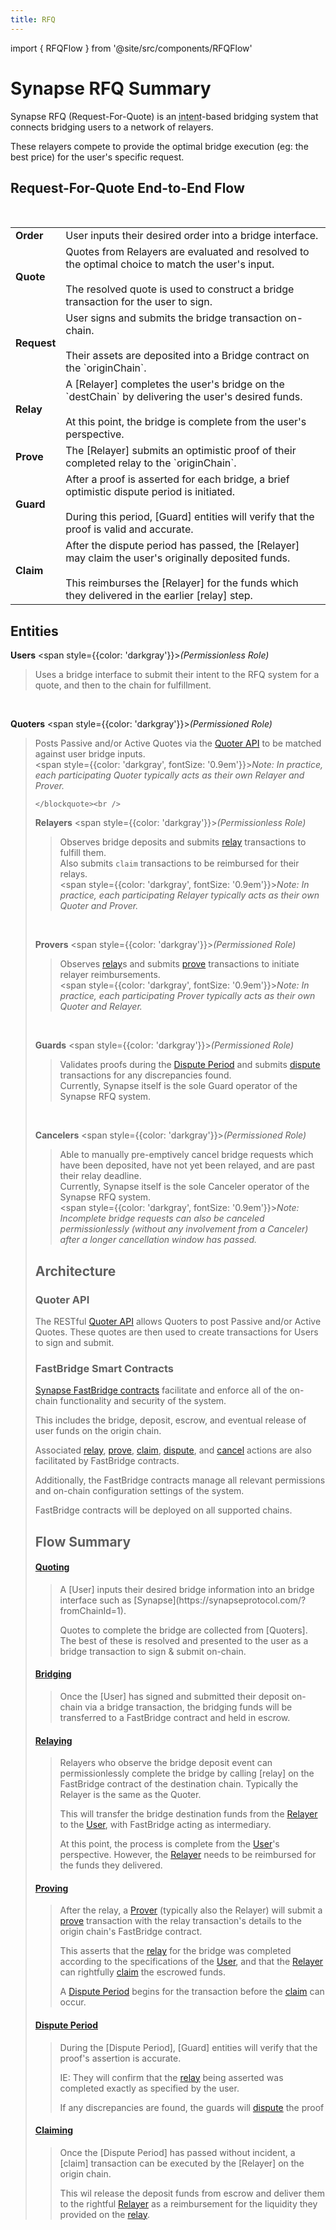 ```yaml
---
title: RFQ
---
```


import { RFQFlow } from '@site/src/components/RFQFlow'

<!-- Reference Links -->
[relay]: https://rfq-contracts.synapseprotocol.com/contracts/interfaces/IFastBridgeV2.sol/interface.IFastBridgeV2.html#relayv2
[prove]: https://rfq-contracts.synapseprotocol.com/contracts/interfaces/IFastBridgeV2.sol/interface.IFastBridgeV2.html#provev2
[dispute]: https://rfq-contracts.synapseprotocol.com/contracts/interfaces/IFastBridge.sol/interface.IFastBridge.html#dispute
[claim]: https://rfq-contracts.synapseprotocol.com/contracts/interfaces/IFastBridgeV2.sol/interface.IFastBridgeV2.html#claimv2
[cancel]: https://rfq-contracts.synapseprotocol.com/contracts/interfaces/IFastBridgeV2.sol/interface.IFastBridgeV2.html#cancelv2
[proof]: https://rfq-contracts.synapseprotocol.com/contracts/interfaces/IFastBridgeV2.sol/interface.IFastBridgeV2.html#bridgetxdetails
[BridgeRequested]: https://rfq-contracts.synapseprotocol.com/contracts/interfaces/IFastBridge.sol/interface.IFastBridge.html#bridgerequested
[BridgeTransactionV2]: https://rfq-contracts.synapseprotocol.com/contracts/interfaces/IFastBridgeV2.sol/interface.IFastBridgeV2.html#bridgetransactionv2
[BridgeRelayed]: https://rfq-contracts.synapseprotocol.com/contracts/interfaces/IFastBridge.sol/interface.IFastBridge.html#bridgerelayed
[BridgeProofProvided]: https://rfq-contracts.synapseprotocol.com/contracts/interfaces/IFastBridge.sol/interface.IFastBridge.html#bridgeproofprovided
[Cancel Delay]: https://rfq-contracts.synapseprotocol.com/contracts/FastBridge.sol/contract.FastBridge.html#refund_delay
[Multicall]: https://rfq-contracts.synapseprotocol.com/contracts/interfaces/IMulticallTarget.sol/interface.IMulticallTarget.html

[Quoter API]: /docs/RFQ/Quoting/Quoter%20API/
[Dispute Period]: /docs/RFQ/Security/#dispute-period
[Quoting]: /docs/RFQ/Quoting
[Bridging]: /docs/RFQ/Bridging
[Relaying]: /docs/RFQ/Relaying
[Proving]: /docs/RFQ/Proving
[Claiming]: /docs/RFQ/Claiming
[Canceling]: /docs/RFQ/Canceling
[Security]: /docs/RFQ/Security
[Exclusivity]: /docs/RFQ/Exclusivity

[User]: /docs/RFQ/#entities
[Quoter]: /docs/RFQ/#entities
[Prover]: /docs/RFQ/#entities
[Relayer]: /docs/RFQ/#entities
[Guard]: /docs/RFQ/#entities
[Canceler]: /docs/RFQ/#entities

# Synapse RFQ Summary

Synapse RFQ (Request-For-Quote) is an <abbr title="'Intent' refers to a user authorizing specific actions that they want to achieve, typically in very simple terms, such as a bridge or swap. Actual execution of the actions is then performed on the user's behalf by third parties known as solvers/relayers.">intent</abbr>-based bridging system that connects bridging users to a network of relayers.

These relayers compete to provide the optimal bridge execution (eg: the best price) for the user's specific request.

<h2 style={{ textAlign: 'center' }}>Request-For-Quote End-to-End Flow</h2>
<figure>
    <RFQFlow />
</figure>
<br />
<div style={{ display: 'flex', justifyContent: 'center' }}>
  <table>
    <tbody>
      <tr>
        <td><strong>Order</strong></td>
        <td>User inputs their desired order into a bridge interface.</td>
      </tr>
      <tr>
        <td><strong>Quote</strong></td>
        <td>Quotes from Relayers are evaluated and resolved to the optimal choice to match the user's input.
        <br/><br/>The resolved quote is used to construct a bridge transaction for the user to sign.</td>
      </tr>
      <tr>
        <td><strong>Request</strong></td>
        <td>User signs and submits the bridge transaction on-chain.
        <br/><br/>Their assets are deposited into a Bridge contract on the `originChain`.</td>
      </tr>
      <tr>
        <td><strong>Relay</strong></td>
        <td>A [Relayer] completes the user's bridge on the `destChain` by delivering the user's desired funds.
        <br/><br/>At this point, the bridge is complete from the user's perspective.</td>
      </tr>
      <tr>
        <td><strong>Prove</strong></td>
        <td>The [Relayer] submits an optimistic proof of their completed relay to the `originChain`.</td>
      </tr>
      <tr>
        <td><strong>Guard</strong></td>
        <td>After a proof is asserted for each bridge, a brief optimistic dispute period is initiated.
        <br/><br/>During this period, [Guard] entities will verify that the proof is valid and accurate.</td>
      </tr>
      <tr>
        <td><strong>Claim</strong></td>
        <td>After the dispute period has passed, the [Relayer] may claim the user's originally deposited funds.
        <br/><br/>This reimburses the [Relayer] for the funds which they delivered in the earlier [relay] step.</td>
      </tr>
    </tbody>
  </table>
</div>

## Entities

<b>Users</b> <span style={{color: 'darkgray'}}><i>(Permissionless Role)</i></span>
    <blockquote>
        Uses a bridge interface to submit their intent to the RFQ system for a quote, and then to the chain for fulfillment.
    </blockquote><br/>

<b>Quoters</b> <span style={{color: 'darkgray'}}><i>(Permissioned Role)</i></span>
    <blockquote>
        Posts Passive and/or Active Quotes via the [Quoter API] to be matched against user bridge inputs.
        <div></div>
        <span style={{color: 'darkgray', fontSize: '0.9em'}}><i>Note: In practice, each participating Quoter typically acts as their own Relayer and Prover.</i></span>

    </blockquote><br />

<b>Relayers</b> <span style={{color: 'darkgray'}}><i>(Permissionless Role)</i></span>
    <blockquote>
        Observes bridge deposits and submits [relay] transactions to fulfill them.
        <div></div>
        Also submits `claim` transactions to be reimbursed for their relays.
        <div></div>
        <span style={{color: 'darkgray', fontSize: '0.9em'}}><i>Note: In practice, each participating Relayer typically acts as their own Quoter and Prover.</i></span>
    </blockquote><br />

<b>Provers</b> <span style={{color: 'darkgray'}}><i>(Permissioned Role)</i></span>
    <blockquote>
        Observes [relay]s and submits [prove] transactions to initiate relayer reimbursements.
       <div></div>
        <span style={{color: 'darkgray', fontSize: '0.9em'}}><i>Note: In practice, each participating Prover typically acts as their own Quoter and Relayer.</i></span>
    </blockquote><br />

<b>Guards</b> <span style={{color: 'darkgray'}}><i>(Permissioned Role)</i></span>
    <blockquote>
        Validates proofs during the [Dispute Period] and submits [dispute] transactions for any discrepancies found.
        <div></div>
        Currently, Synapse itself is the sole Guard operator of the Synapse RFQ system.
    </blockquote><br />

<b>Cancelers</b> <span style={{color: 'darkgray'}}><i>(Permissioned Role)</i></span>
    <blockquote>
        Able to manually pre-emptively cancel bridge requests which have been deposited, have not yet been relayed, and are past their relay deadline.
        <div></div>
        Currently, Synapse itself is the sole Canceler operator of the Synapse RFQ system.
        <div></div>
        <span style={{color: 'darkgray', fontSize: '0.9em'}}><i>Note: Incomplete bridge requests can also be canceled permissionlessly (without any involvement from a Canceler) after a longer cancellation window has passed.</i></span>
    </blockquote>



## Architecture

### Quoter API
The RESTful [Quoter API] allows Quoters to post Passive and/or Active Quotes.
These quotes are then used to create transactions for Users to sign and submit.

### FastBridge Smart Contracts
[Synapse FastBridge contracts](/docs/Contracts/RFQ) facilitate and enforce all of the on-chain functionality and security of the system.

This includes the bridge, deposit, escrow, and eventual release of user funds on the origin chain.

Associated [relay], [prove], [claim], [dispute], and [cancel] actions are also facilitated by FastBridge contracts.

Additionally, the FastBridge contracts manage all relevant permissions and on-chain configuration settings of the system.

FastBridge contracts will be deployed on all supported chains.


##  Flow Summary

#### [Quoting]
<blockquote>
A [User] inputs their desired bridge information into an bridge interface such as [Synapse](https://synapseprotocol.com/?fromChainId=1).

Quotes to complete the bridge are collected from [Quoters]. The best of these is resolved and presented to the user as a bridge transaction to sign & submit on-chain.
</blockquote>

#### [Bridging]
<blockquote>
Once the [User] has signed and submitted their deposit on-chain via a bridge transaction, the bridging funds will be transferred to a FastBridge contract and held in escrow.

</blockquote>

#### [Relaying]

<blockquote>
Relayers who observe the bridge deposit event can permissionlessly complete the bridge by calling [relay] on the FastBridge contract of the destination chain. Typically the Relayer is the same as the Quoter.

This will transfer the bridge destination funds from the [Relayer] to the [User], with FastBridge acting as intermediary.

At this point, the process is complete from the [User]'s perspective. However, the [Relayer] needs to be reimbursed for the funds they delivered.
</blockquote>

#### [Proving]

<blockquote>

After the relay, a [Prover] (typically also the Relayer) will submit a [prove] transaction with the relay transaction's details to the origin chain's FastBridge contract.

This asserts that the [relay] for the bridge was completed according to the specifications of the [User], and that the [Relayer] can rightfully [claim] the escrowed funds.

A [Dispute Period] begins for the transaction before the [claim] can occur.

</blockquote>

#### [Dispute Period]

<blockquote>
During the [Dispute Period], [Guard] entities will verify that the proof's assertion is accurate.

IE: They will confirm that the [relay] being asserted was completed exactly as specified by the user.

If any discrepancies are found, the guards will [dispute] the proof
</blockquote>

#### [Claiming]

<blockquote>
Once the [Dispute Period] has passed without incident, a [claim] transaction can be executed by the [Relayer] on the origin chain.

This wil release the deposit funds from escrow and deliver them to the rightful [Relayer] as a reimbursement for the liquidity they provided on the [relay].
</blockquote>
